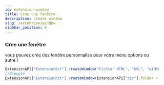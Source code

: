 ```yaml
---
id: extension-window
title: Cree une fenêtre
description: Create window
slug: /extension/window
sidebar_position: 8
---
```


### Cree une fenêtre
vous pouvez crée des fenêtre personnalise pour votre menu options ou autre !
```js
ExtensionAPI["ExtensionKit"].createWindow("Fichier HTML", "URL", "width", "height", "frame", "autoHideMenuBar", "resize", "nodeIntegration", "skipTaskbar", "iconFile", "alwaysOnTop", "BackgroundColor", "transparent", "Pos");
//Exemple
ExtensionAPI["ExtensionKit"].createWindow(ExtensionAPI["dir"].folder + "/pages/index.html", null, 640, 480, true, true, false, true, false, ExtensionAPI["dir"].folder + "/icon.png");
```